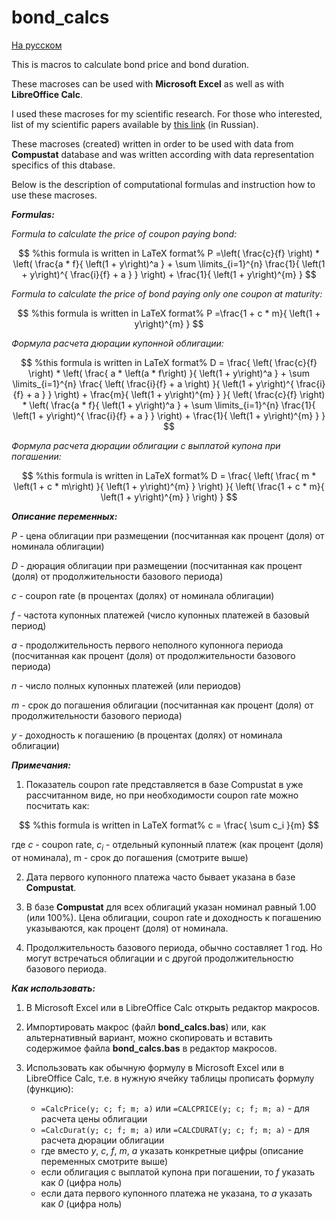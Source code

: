 # bond_calcs

[На русском](README_RUS.md)

This is macros to calculate bond price and bond duration.

These macroses can be used with **Microsoft Excel** as well as with **LibreOffice Calc**.

I used these macroses for my scientific research. For those who interested, list of my scientific papers available by [this link](https://bigiskander.github.io/my_science_papers.html) (in Russian).

These macroses (created) written in order to be used with data from **Compustat** database and was written according with data representation specifics of this dtabase.

Below is the description of computational formulas and instruction how to use these macroses.

***Formulas:***

*Formula to calculate the price of coupon paying bond:*

$$  %this formula is written in LaTeX format%
P =\left( \frac{c}{f} \right) * \left( \frac{a * f}{ \left(1 + y\right)^a } + \sum \limits_{i=1}^{n} \frac{1}{ \left(1 + y\right)^{ \frac{i}{f} + a } } \right) + \frac{1}{ \left(1 + y\right)^{m} } 
$$

*Formula to calculate the price of bond paying only one coupon at maturity:*

$$  %this formula is written in LaTeX format% 
P =\frac{1 + c * m}{ \left(1 + y\right)^{m} } 
$$

*Формула расчета дюрации купонной облигации:*

$$ %this formula is written in LaTeX format% 
D = \frac{
    \left( \frac{c}{f} \right) * \left( \frac{ a * \left(a * f\right) }{ \left(1 + y\right)^a } + \sum \limits_{i=1}^{n} \frac{ \left( \frac{i}{f} + a \right) }{ \left(1 + y\right)^{ \frac{i}{f} + a } } \right) + \frac{m}{ \left(1 + y\right)^{m} }
}{
    \left( \frac{c}{f} \right) * \left( \frac{a * f}{ \left(1 + y\right)^a } + \sum \limits_{i=1}^{n} \frac{1}{ \left(1 + y\right)^{ \frac{i}{f} + a } } \right) + \frac{1}{ \left(1 + y\right)^{m} }
}
$$

*Формула расчета дюрации облигации с выплатой купона при погашении:*

$$ %this formula is written in LaTeX format% 
D = \frac{
    \left( \frac{ m * \left(1 + c * m\right) }{ \left(1 + y\right)^{m} } \right)
}{
    \left( \frac{1 + c * m}{ \left(1 + y\right)^{m} } \right)
}
$$

***Описание переменных:***

*P* - цена облигации при размещении (посчитанная как процент (доля) от номинала облигации)

*D* - дюрация облигации при размещении (посчитанная как процент (доля) от продолжительности базового периода)

*c* - coupon rate (в процентах (долях) от номинала облигации)

*f* - частота купонных платежей (число купонных платежей в базовый период)

*a* - продолжительность первого неполного купоннога периода (посчитанная как процент (доля) от продолжительности базового периода)

*n* - число полных купонных платежей (или периодов)

*m* - срок до погашения облигации (посчитанная как процент (доля) от продолжительности базового периода)

*y* - доходность к погашению (в процентах (долях) от номинала облигации)

***Примечания:***

1) Показатель coupon rate представляется в базе Compustat в уже рассчитанном виде, но при необходимости coupon rate можно посчитать как:

$$ %this formula is written in LaTeX format%
c = \frac{ \sum c_i }{m}
$$

где *c* - coupon rate, $c_i$ - отдельный купонный платеж (как процент (доля) от номинала), m - срок до погашения (смотрите выше)

2) Дата первого купонного платежа часто бывает указана в базе **Compustat**.

3) В базе **Compustat** для всех облигаций указан номинал равный 1.00 (или 100%). Цена облигации, coupon rate и доходность к погашению указываются, как процент (доля) от номинала.

4) Продолжительность базового периода, обычно составляет 1 год. Но могут встречаться облигации и с другой продолжительностю базового периода.

***Как использовать:***

1) В Microsoft Excel или в LibreOffice Calc открыть редактор макросов.

2) Импортировать макрос (файл **bond_calcs.bas**) или, как альтернативный вариант, можно скопировать и вставить содержимое файла **bond_calcs.bas** в редактор макросов.

3) Использовать как обычную формулу в Microsoft Excel или в LibreOffice Calc, т.е. в нужную ячейку таблицы прописать формулу (функцию):

    - `=CalcPrice(y; c; f; m; a)` или `=CALCPRICE(y; c; f; m; a)` - для расчета цены облигации
    - `=CalcDurat(y; c; f; m; a)` или `=CALCDURAT(y; c; f; m; a)` - для расчета дюрации облигации
    - где вместо *y*, *c*, *f*, *m*, *a* указать конкретные цифры (описание переменных смотрите выше)
    - если облигация с выплатой купона при погашении, то *f* указать как *0* (цифра ноль)
    - если дата первого купонного платежа не указана, то *a* указать как *0* (цифра ноль)
